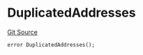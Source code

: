# DuplicatedAddresses

[Git Source](https://github.com/Eoracle/target-contracts/blob/44a7184a934b669887867d9bb70946619d422be3/src/interfaces/Errors.sol)

```solidity
error DuplicatedAddresses();
```
